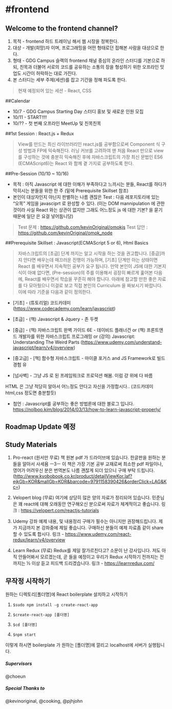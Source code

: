 # #frontend

## Welcome to the frontend channel?
1. 목적 - frontend 하드 트레이닝 해서 웹 시장을 정복한다.
2. 대상 - 개발(희망)자 이며, 프로그래밍을 어떤 형태로던 접해본 사람을 대상으로 한다.
3. 형태 - GDG Campus 슬랙의 frontend 채널 중심의 온라인 스터디를 기본으로 하되, 친목과 더불어 서로의 코드를 공유하는 소통의 장을 형성하기 위한 오프라인 밋업도 시간이 허락하는 대로 가진다.
4. 본 스터디는 세부 주제(세션)를 잡고 기간을 정해 파도록 한다.
 > 현재 예정되어 있는 세션 - React, CSS


##Calendar
- 10/7 - GDG Campus Starting Day 스터디 홍보 및 새로운 인원 모집
- 10/11 - START!!!!
- 10/?? - 첫 번째 오프라인 MeetUp 및 친목친목 


##1st Session : React.js + Redux
> View를 만드는 최신 라이브러리인 react.js를 공부함으로써 Component 식 구성 방법과 FP에 익숙해진다. 
 러닝 커브를 고려하여 맨 처음 React 만으로 view를 구성하는 것에 충분히 익숙해진 후에 
 자바스크립트의 가장 최신 문법인 ES6 (ECMAScript6)는 React 와 함께 곁 가지로  공부하도록 한다.
 


##Pre-Session (10/10 ~ 10/16)
- 목적 : 아직 Javascript 에 대한 이해가 부족하다고 느끼시는 분들, React를 하다가 막히시는 분들을 위한 한 주 (밑에 Prerequisite Skillset 참조)
- 본인이 대상자인지 아닌지 판별하는 나름 괜찮은 Test : 다음 레포지토리에 있는 “오목” 게임을 javasciprt 로 완성할 수 있다. (이는 DOM mannipulation 에 관한 것이라 사실 React 와는 상관이 없지만 그래도 어느정도 js 에 대한 기본? 을 묻기 때문에 일단 은 요걸 넣어둡니당)
>Test 문제 : https://github.com/kevinOriginal/omokjs
>Test 답안 : https://github.com/kevinOriginal/omok_node



##Prerequisite Skillset : Javascript(ECMAScript 5 or 6), Html Basics
> 자바스크립트의 [초급] 단계 까지는 알고 시작을 하는 것을 권고합니다. 
[중급]까지 안다면 배우는데 매끄러운 진행이 가능하며, [기초] 단계만 아는 상태이면 React 를 배우면서 지속적인 공부가 요구 됩니다. 만약 본인이 JS에 대한 기본지식이 아예 없다면, (Pre-session)의 주를 이용해서 굉장히 빠르게 훑어본 다음에, React를 배우면서 학습을 꾸준히 해야 합니다. 아래에 참고할 만한 좋은 자료를 다 모아뒀으니 이걸로 보고 직접 본인의 Curriculum 을 짜보시기 바랍니다.
이에 따라 기준을 다음과 같이 정의한다.

 * [기초] - (튜토리얼) 코드카데미(https://www.codecademy.com/learn/javascript)
 * [초급] - (책) Javascript & Jquery - 존 두켓
 * [중급] - (책) 자바스크립트 완벽 가이드 6E - 데이비드 플래너건
             or (책) 프론트앤드 개발자를 위한 자바스크립트 프로그래밍
             or (강의) Javascript: Understanding The Weird Parts
	  (https://www.udemy.com/understand-javascript/learn/v4/overview)

 * [중고급] - [책] 함수형 자바스크립트 - 마이클 포거스
 	      and JS Framework로 빌드 경험 유
 * [넘사벽] - 그냥 JS 로 된 프레임워크로 프로덕션 해봄. 이럼 걍 위에 다 바름

HTML 은 그냥 적당히 알아서 어느정도 안다고 자신을 가정합시다..
(코드카데미 html,css 정도면 충분할듯)


* 첨언 : Javascript를 공부하는 좋은 방법론에 대한 블로그 입니다.
https://nolboo.kim/blog/2014/03/13/how-to-learn-javascript-properly/


## Roadmap Update 예정



## Study Materials
1. Pro-react (원서만 무료)
책 원본 pdf 가 드라이브에 있습니다. 한글판을 원하는 분들을 알아서 사세욤 ㅡ3ㅡ
이 책은 가장 기본 공부 교재로써 최소한 pdf 파일이나, 영어가 어려우신 분은
번역본도 나름 괜찮게 되더 있으니 구매 부탁 드립니다. (http://www.kyobobook.co.kr/product/detailViewKor.laf?ejkGb=KOR&mallGb=KOR&barcode=9791158390426&orderClick=LAG&Kc=)

2. Velopert blog (무료) 
여기에 상당히 많은 양의 자료가 정리되어 있습니다. 민준님은 꽤 react에 대해 오래동안 연구해오신 분으로써 자료가 체계적이고 좋습니다.
링크 :  https://velopert.com/reactjs-tutorials

3. Udemy 강좌 예제 내용, 및 내용정리 
구매가 필수는 아니지만 권장해드립니다. 제가 지금까지 본 강좌중에 제일 좋습니다. 구매하신 분들이 예제 자료좀 같이 share 할 수 있도록 합시다.
링크 -  https://www.udemy.com/react-redux/learn/v4/overview 

4. Learn Redux (무료)
Redux를 제일 잘가르친다고? 소문이 난 강사입니다. 저도 아직 안들어봐서 모르겠는데, 곧 들을 예정이고 우리가 Redux 시작하기 전까지는 전까지는 ½ 이상 듣고 피드백 드리겠습니다.
링크 - https://learnredux.com/ 


## 무작정 시작하기
원하는 디렉토리[폴더명]에 React boilerplate 설치하고 시작하기

1. `$sudo npm install -g create-react-app`

2. `$create-react-app [폴더명]`

3. `$cd [폴더명]`

4. `$npm start`

이렇게 하시면 boilerplate 가 원하는 [폴더명]에 깔리고 localhost에 서버가 실행됩니다.


##### Supervisors
@choeun


##### Special Thanks to
@kevinoriginal, @cooking, @pjhjohn

